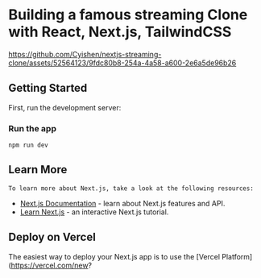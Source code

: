 # Building a famous streaming Clone with React, Next.js, TailwindCSS


https://github.com/Cyishen/nextjs-streaming-clone/assets/52564123/9fdc80b8-254a-4a58-a600-2e6a5de96b26


## Getting Started

First, run the development server:

### Run the app
```
npm run dev
```

## Learn More

`To learn more about Next.js, take a look at the following resources:`

- [Next.js Documentation](https://nextjs.org/docs) - learn about Next.js features and API.
- [Learn Next.js](https://nextjs.org/learn) - an interactive Next.js tutorial.


## Deploy on Vercel

The easiest way to deploy your Next.js app is to use the [Vercel Platform](https://vercel.com/new?


